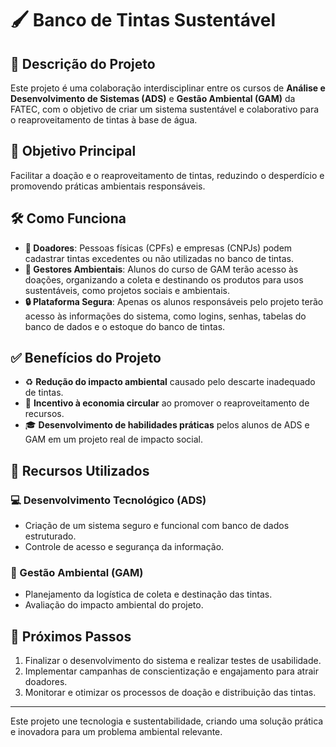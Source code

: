 # 🖌️ Banco de Tintas Sustentável  

## 📄 Descrição do Projeto  
Este projeto é uma colaboração interdisciplinar entre os cursos de **Análise e Desenvolvimento de Sistemas (ADS)** e **Gestão Ambiental (GAM)** da FATEC, com o objetivo de criar um sistema sustentável e colaborativo para o reaproveitamento de tintas à base de água.  

## 🎯 Objetivo Principal  
Facilitar a doação e o reaproveitamento de tintas, reduzindo o desperdício e promovendo práticas ambientais responsáveis.  

## 🛠️ Como Funciona  
- **👥 Doadores**: Pessoas físicas (CPFs) e empresas (CNPJs) podem cadastrar tintas excedentes ou não utilizadas no banco de tintas.  
- **🌱 Gestores Ambientais**: Alunos do curso de GAM terão acesso às doações, organizando a coleta e destinando os produtos para usos sustentáveis, como projetos sociais e ambientais.  
- **🔒 Plataforma Segura**: Apenas os alunos responsáveis pelo projeto terão acesso às informações do sistema, como logins, senhas, tabelas do banco de dados e o estoque do banco de tintas.  

## ✅ Benefícios do Projeto  
- ♻️ **Redução do impacto ambiental** causado pelo descarte inadequado de tintas.  
- 🔄 **Incentivo à economia circular** ao promover o reaproveitamento de recursos.  
- 🎓 **Desenvolvimento de habilidades práticas** pelos alunos de ADS e GAM em um projeto real de impacto social.  

## 🚀 Recursos Utilizados  
### 💻 Desenvolvimento Tecnológico (ADS)  
- Criação de um sistema seguro e funcional com banco de dados estruturado.  
- Controle de acesso e segurança da informação.  

### 🌿 Gestão Ambiental (GAM)  
- Planejamento da logística de coleta e destinação das tintas.  
- Avaliação do impacto ambiental do projeto.  

## 📆 Próximos Passos  
1. Finalizar o desenvolvimento do sistema e realizar testes de usabilidade.  
2. Implementar campanhas de conscientização e engajamento para atrair doadores.  
3. Monitorar e otimizar os processos de doação e distribuição das tintas.  

---

Este projeto une tecnologia e sustentabilidade, criando uma solução prática e inovadora para um problema ambiental relevante.  
